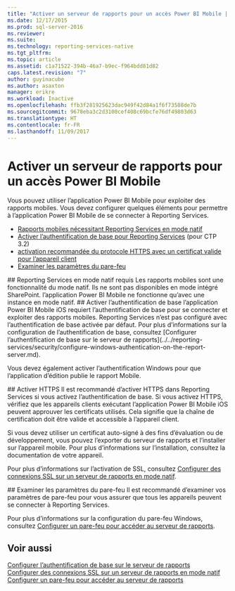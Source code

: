 ```yaml
---
title: "Activer un serveur de rapports pour un accès Power BI Mobile | Microsoft Docs"
ms.date: 12/17/2015
ms.prod: sql-server-2016
ms.reviewer: 
ms.suite: 
ms.technology: reporting-services-native
ms.tgt_pltfrm: 
ms.topic: article
ms.assetid: c1a71522-394b-46a7-b9ec-f964bdd81d82
caps.latest.revision: "7"
author: guyinacube
ms.author: asaxton
manager: erikre
ms.workload: Inactive
ms.openlocfilehash: ffb3f281925623dac949f42d84a1f6f73588de7b
ms.sourcegitcommit: 9678eba3c2d3100cef408c69bcfe76df49803d63
ms.translationtype: HT
ms.contentlocale: fr-FR
ms.lasthandoff: 11/09/2017
---
```

# <a name="enable-a-report-server-for-power-bi-mobile-access"></a>Activer un serveur de rapports pour un accès Power BI Mobile
Vous pouvez utiliser l’application Power BI Mobile pour exploiter des rapports mobiles. Vous devez configurer quelques éléments pour permettre à l’application Power BI Mobile de se connecter à Reporting Services.  
  
-   [Rapports mobiles nécessitant Reporting Services en mode natif](#nativemode)  
-   [Activer l’authentification de base pour Reporting Services](#basicauth) (pour CTP 3.2)  
-   [activation recommandée du protocole HTTPS avec un certificat valide pour l’appareil client](#https)  
-   [Examiner les paramètres du pare-feu](#firewall)  
  
<a name="nativemode"/>  
## <a name="reporting-services-native-mode-required"></a>Reporting Services en mode natif requis  
Les rapports mobiles sont une fonctionnalité du mode natif. Ils ne sont pas disponibles en mode intégré SharePoint. l’application Power BI Mobile ne fonctionne qu’avec une instance en mode natif.  
  
<a name="basicauth"/>  
## <a name="enable-basic-authentication"></a>Activer l’authentification de base  
l’application Power BI Mobile iOS requiert l’authentification de base pour se connecter et exploiter des rapports mobiles. Reporting Services n’est pas configuré avec l’authentification de base activée par défaut. Pour plus d’informations sur la configuration de l’authentification de base, consultez [Configurer l’authentification de base sur le serveur de rapports](../../reporting-services/security/configure-windows-authentication-on-the-report-server.md).  
  
Vous devez également activer l’authentification Windows pour que l’application d’édition publie le rapport Mobile.  
  
<a name="https"/>  
## <a name="enable-https"></a>Activer HTTPS  
Il est recommandé d’activer HTTPS dans Reporting Services si vous activez l’authentification de base. Si vous activez HTTPS, vérifiez que les appareils clients exécutant l’application Power BI Mobile iOS peuvent approuver les certificats utilisés. Cela signifie que la chaîne de certification doit être valide et accessible à l’appareil client.  
  
Si vous devez utiliser un certificat auto-signé à des fins d’évaluation ou de développement, vous pouvez l’exporter du serveur de rapports et l’installer sur l’appareil mobile. Pour plus d’informations sur l’installation, consultez la documentation de votre appareil.  
  
Pour plus d’informations sur l’activation de SSL, consultez [Configurer des connexions SSL sur un serveur de rapports en mode natif](../../reporting-services/security/configure-ssl-connections-on-a-native-mode-report-server.md).  
  
<a name="firewall"/>  
## <a name="review-firewall-settings"></a>Examiner les paramètres du pare-feu  
Il est recommandé d’examiner vos paramètres de pare-feu pour vous assurer que tous les appareils peuvent se connecter à Reporting Services.   
  
Pour plus d’informations sur la configuration du pare-feu Windows, consultez [Configurer un pare-feu pour accéder au serveur de rapports](../../reporting-services/report-server/configure-a-firewall-for-report-server-access.md).  
  
## <a name="see-also"></a>Voir aussi  
  
[Configurer l’authentification de base sur le serveur de rapports](../../reporting-services/security/configure-windows-authentication-on-the-report-server.md)  
[Configurer des connexions SSL sur un serveur de rapports en mode natif](../../reporting-services/security/configure-ssl-connections-on-a-native-mode-report-server.md)  
[Configurer un pare-feu pour accéder au serveur de rapports](../../reporting-services/report-server/configure-a-firewall-for-report-server-access.md)  
  
  
  
  
  
  

